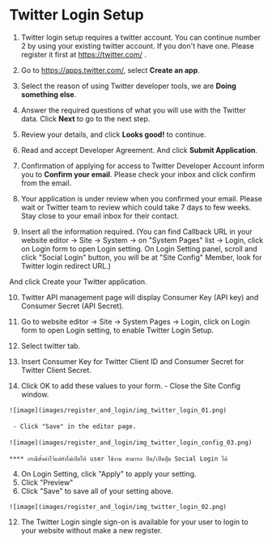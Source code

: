 # Twitter Login Setup

1. Twitter login setup requires a twitter account. You can continue number 2 by using your existing twitter account. If you don't have one. Please register it first at https://twitter.com/ . 
   
2. Go to <https://apps.twitter.com/>, select **Create an app**.
   
3. Select the reason of using Twitter developer tools, we are **Doing something else**.

4. Answer the required questions of what you will use with the Twitter data. Click **Next** to go to the next step.
   
5. Review your details, and click **Looks good!** to continue.
   
6. Read and accept Developer Agreement. And click **Submit Application**.
   
7. Confirmation of applying for access to Twitter Developer Account inform you to **Confirm your email**. Please check your inbox and click confirm from the email.
   
8. Your application is under review when you confirmed your email. Please wait or Twitter team to review which could take 7 days to few weeks. Stay close to your email inbox for their contact.
   
9.  Insert all the information required. (You can find Callback URL in your website editor -> Site -> System -> on "System Pages" list -> Login, click on Login form to open Login setting. On Login Setting panel, scroll and click "Social Login" button, you will be at "Site Config" Member, look for Twitter login redirect URL.)

 And click Create your Twitter application.

10. Twitter API management page will display Consumer Key (API key) and Consumer Secret (API Secret).

11. Go to website editor -> Site -> System Pages -> Login, click on Login form to open Login setting, to enable Twitter Login Setup.

   1. Select twitter tab.
   2. Insert Consumer Key for Twitter Client ID and Consumer Secret for Twitter Client Secret.
   3. Click OK to add these values to your form.
    - Close the Site Config window.

    ![image](images/register_and_login/img_twitter_login_01.png)

     - Click "Save" in the editor page.
  
    ![image](images/register_and_login/img_twitter_login_config_03.png)

    **** กรณีตั้งค่าไว้แต่ยังไม่เปิดให้ user ใช้งาน สามารถ ปิด/เปิดปุ่ม Social Login ได้

   4. On Login Setting, click "Apply" to apply your setting.
   5. Click "Preview"
   6. Click "Save" to save all of your setting above.

    ![image](images/register_and_login/img_twitter_login_02.png)

12. The Twitter Login single sign-on is available for your user to login to your website without make a new register.

